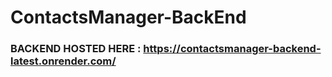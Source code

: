 # ContactsManager-BackEnd


### BACKEND HOSTED HERE : https://contactsmanager-backend-latest.onrender.com/
